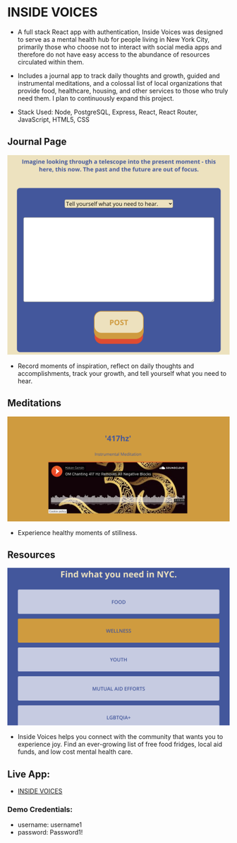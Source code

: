 # INSIDE VOICES
* A full stack React app with authentication, Inside Voices was designed to serve as a mental health hub for people living in New York City, primarily those who choose not to interact with social media apps and therefore do not have easy access to the abundance of resources circulated within them. 

* Includes a journal app to track daily thoughts and growth, guided and instrumental meditations, and a colossal list of local organizations that provide food, healthcare, housing, and other services to those who truly need them. I plan to continuously expand this project.

* Stack Used: Node, PostgreSQL, Express, React, React Router, JavaScript, HTML5, CSS

## Journal Page 
![Journal Page](/src/img/journal.png)
* Record moments of inspiration, reflect on daily thoughts and accomplishments, track your growth, and tell yourself what you need to hear.

## Meditations
![Meditations Page](/src/img/meditations.png)
* Experience healthy moments of stillness.

## Resources
![Resources Page](/src/img/resources.png)
* Inside Voices helps you connect with the community that wants you to experience joy. Find an ever-growing list of free food fridges, local aid funds, and low cost mental health care.

## Live App:

* [INSIDE VOICES](https://inside-voices-client.vercel.app/)

### Demo Credentials:
* username: username1
* password: Password1!